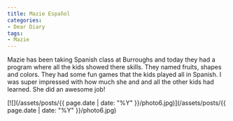 ```yaml
---
title: Mazie Español
categories:
- Dear Diary
tags:
- Mazie
---
```


Mazie has been taking Spanish class at Burroughs and today they had a program where all the kids showed there skills. They named fruits, shapes and colors. They had some fun games that the kids played all in Spanish. I was super impressed with how much she and and all the other kids had learned. She did an awesome job!

[![](/assets/posts/{{ page.date | date: "%Y" }}/photo6.jpg)](/assets/posts/{{ page.date | date: "%Y" }}/photo6.jpg)
